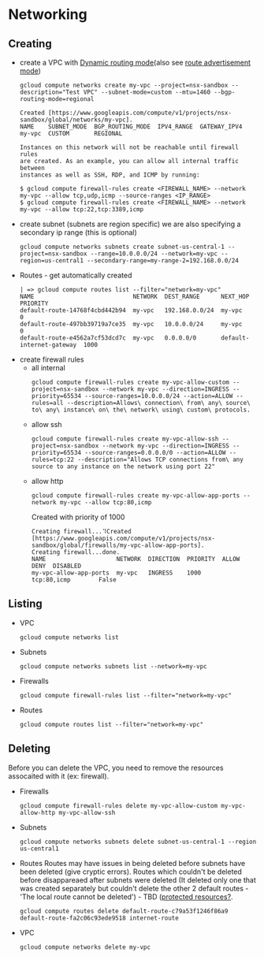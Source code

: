 # Networking


## Creating
* create a VPC with [Dynamic routing mode](https://cloud.google.com/network-connectivity/docs/router/how-to/configuring-routing-mode)(also see [route advertisement mode](https://cloud.google.com/network-connectivity/docs/router/concepts/overview#route-advertisement))
  ```
  gcloud compute networks create my-vpc --project=nsx-sandbox --description="Test VPC" --subnet-mode=custom --mtu=1460 --bgp-routing-mode=regional
  ```
  ```
  Created [https://www.googleapis.com/compute/v1/projects/nsx-sandbox/global/networks/my-vpc].
  NAME    SUBNET_MODE  BGP_ROUTING_MODE  IPV4_RANGE  GATEWAY_IPV4
  my-vpc  CUSTOM       REGIONAL

  Instances on this network will not be reachable until firewall rules
  are created. As an example, you can allow all internal traffic between
  instances as well as SSH, RDP, and ICMP by running:

  $ gcloud compute firewall-rules create <FIREWALL_NAME> --network my-vpc --allow tcp,udp,icmp --source-ranges <IP_RANGE>
  $ gcloud compute firewall-rules create <FIREWALL_NAME> --network my-vpc --allow tcp:22,tcp:3389,icmp  
  ```
* create subnet (subnets are region specific)
  we are also specifying a secondary ip range (this is optional)
  ```
  gcloud compute networks subnets create subnet-us-central-1 --project=nsx-sandbox --range=10.0.0.0/24 --network=my-vpc --region=us-central1 --secondary-range=my-range-2=192.168.0.0/24
  ```
* Routes - get automatically created
  ```
  | => gcloud compute routes list --filter="network=my-vpc"  
  NAME                            NETWORK  DEST_RANGE      NEXT_HOP                  PRIORITY
  default-route-14768f4cbd442b94  my-vpc   192.168.0.0/24  my-vpc                    0
  default-route-497bb39719a7ce35  my-vpc   10.0.0.0/24     my-vpc                    0
  default-route-e4562a7cf53dcd7c  my-vpc   0.0.0.0/0       default-internet-gateway  1000	
  ```
* create firewall rules
  - all internal 
    ```
    gcloud compute firewall-rules create my-vpc-allow-custom --project=nsx-sandbox --network my-vpc --direction=INGRESS --priority=65534 --source-ranges=10.0.0.0/24 --action=ALLOW --rules=all --description=Allows\ connection\ from\ any\ source\ to\ any\ instance\ on\ the\ network\ using\ custom\ protocols. 

    ```  
  - allow ssh
    ```
    gcloud compute firewall-rules create my-vpc-allow-ssh --project=nsx-sandbox --network my-vpc --direction=INGRESS --priority=65534 --source-ranges=0.0.0.0/0 --action=ALLOW --rules=tcp:22 --description="Allows TCP connections from\ any source to any instance on the network using port 22"
    ```  
  - allow http
    ```
    gcloud compute firewall-rules create my-vpc-allow-app-ports --network my-vpc --allow tcp:80,icmp
    ```  
    Created with priority of 1000
    ```
	Creating firewall...⠹Created [https://www.googleapis.com/compute/v1/projects/nsx-sandbox/global/firewalls/my-vpc-allow-app-ports].                                                                                                           
	Creating firewall...done.                                                                                                                                                                                                                    
	NAME                    NETWORK  DIRECTION  PRIORITY  ALLOW        DENY  DISABLED
	my-vpc-allow-app-ports  my-vpc   INGRESS    1000      tcp:80,icmp        False    
    ```

## Listing
* VPC
  ```
  gcloud compute networks list
  ```
* Subnets
  ```
  gcloud compute networks subnets list --network=my-vpc
  ```  
* Firewalls
  ```
  gcloud compute firewall-rules list --filter="network=my-vpc"
  ```
* Routes
  ```
  gcloud compute routes list --filter="network=my-vpc"
  ```  

## Deleting 
Before you can delete the VPC, you need to remove the resources assocaited with it (ex: firewall).

* Firewalls
  ```
  gcloud compute firewall-rules delete my-vpc-allow-custom my-vpc-allow-http my-vpc-allow-ssh 
  ```
* Subnets
  ```
  gcloud compute networks subnets delete subnet-us-central-1 --region us-central1
  ```
* Routes
  Routes may have issues in being deleted before subnets have been deleted (give cryptic errors). Routes which couldn't be deleted before disappareaed after subnets were deleted (It deleted only one that was created separately but couldn't delete the other 2 default routes - 'The local route cannot be deleted') - TBD ([protected resources?](https://github.com/genevieve/leftovers/issues/71).
  ```
  gcloud compute routes delete default-route-c79a53f1246f86a9 default-route-fa2c06c93ede9518 internet-route
  ```  
* VPC
  ```
  gcloud compute networks delete my-vpc
  ```



